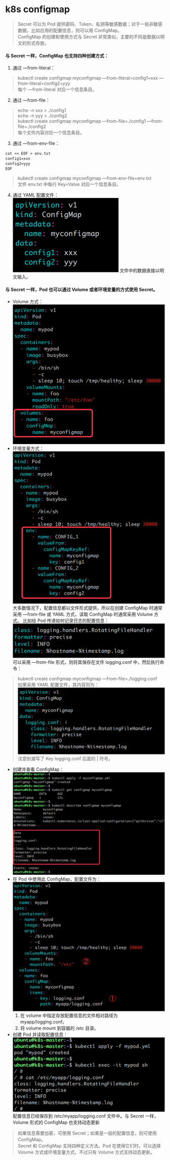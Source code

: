 # k8s configmap
> Secret 可以为 Pod 提供密码、Token、私钥等敏感数据；对于一些非敏感数据，比如应用的配置信息，则可以用 ConfigMap。  
> ConfigMap 的创建和使用方式与 Secret 非常类似，主要的不同是数据以明文的形式存放。  
#### 与 Secret 一样，ConfigMap 也支持四种创建方式：
1. 通过 —from-literal：
> kubectl create configmap myconfigmap —from-literal=config1=xxx —from-literal=config2=yyy  
每个 —from-literal 对应一个信息条目。
2. 通过 —from-file：
> echo -n xxx > ./config1  
> echo -n yyy > ./config2  
> kubectl create configmap myconfigmap —from-file=./config1 —from-file=./config2  
每个文件内容对应一个信息条目。
3. 通过 —from-env-file：
```
cat << EOF > env.txt
config1=xxx
config2=yyy
EOF
```
> kubectl create configmap myconfigmap —from-env-file=env.txt  
文件 env.txt 中每行 Key=Value 对应一个信息条目。
4. 通过 YAML 配置文件：
![](k8sconfigmap/775365-20180424063948548-472005622.png) 
文件中的数据直接以明文输入。

#### 与 Secret 一样，Pod 也可以通过 Volume 或者环境变量的方式使用 Secret。
- Volume 方式：
![](k8sconfigmap/775365-20180424064007523-1945598930.png)
- 环境变量方式：
![](k8sconfigmap/775365-20180424064018712-665243110.png)
大多数情况下，配置信息都以文件形式提供，所以在创建 ConfigMap 时通常采用 —from-file 或 YAML 方式，读取 ConfigMap 时通常采用 Volume 方式。
比如给 Pod 传递如何记录日志的配置信息：
![](k8sconfigmap/775365-20180424064029052-687881626.png)
可以采用 —from-file 形式，则将其保存在文件 logging.conf 中，然后执行命令：
> kubectl create configmap myconfigmap —from-file=./logging.conf  
如果采用 YAML 配置文件，其内容则为：
![](k8sconfigmap/775365-20180424064038267-1117540705.png)
注意别漏写了 Key logging.conf 后面的 | 符号。
- 创建并查看 ConfigMap：
![](k8sconfigmap/775365-20180424064047912-194935074.png)
- 在 Pod 中使用此 ConfigMap，配置文件为：
![](k8sconfigmap/775365-20180424064102889-2041225693.png)
	1. 在 volume 中指定存放配置信息的文件相对路径为 myapp/logging.conf。
	2. 将 volume mount 到容器的 /etc 目录。
- 创建 Pod 并读取配置信息：
![](k8sconfigmap/775365-20180424064114513-1575281569.png)
配置信息已经保存到 /etc/myapp/logging.conf 文件中。与 Secret 一样，Volume 形式的 ConfigMap 也支持动态更新

> 如果信息需要加密，可使用 Secret；如果是一般的配置信息，则可使用 ConfigMap。  
> Secret 和 ConfigMap 支持四种定义方法。Pod 在使用它们时，可以选择 Volume 方式或环境变量方式，不过只有 Volume 方式支持动态更新。  

